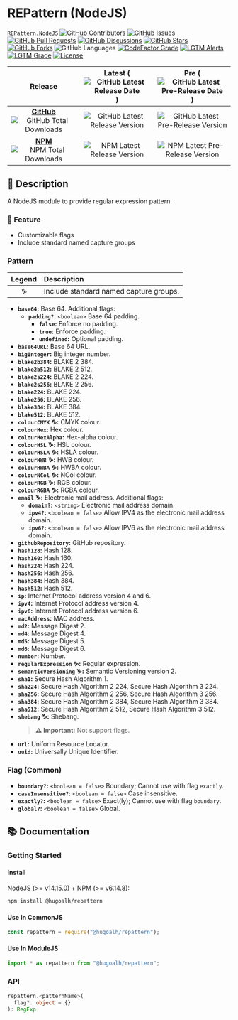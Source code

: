 # REPattern (NodeJS)

[`REPattern.NodeJS`](https://github.com/hugoalh-studio/repattern-nodejs)
[![GitHub Contributors](https://img.shields.io/github/contributors/hugoalh-studio/repattern-nodejs?label=Contributors&logo=github&logoColor=ffffff&style=flat-square)](https://github.com/hugoalh-studio/repattern-nodejs/graphs/contributors)
[![GitHub Issues](https://img.shields.io/github/issues-raw/hugoalh-studio/repattern-nodejs?label=Issues&logo=github&logoColor=ffffff&style=flat-square)](https://github.com/hugoalh-studio/repattern-nodejs/issues)
[![GitHub Pull Requests](https://img.shields.io/github/issues-pr-raw/hugoalh-studio/repattern-nodejs?label=Pull%20Requests&logo=github&logoColor=ffffff&style=flat-square)](https://github.com/hugoalh-studio/repattern-nodejs/pulls)
[![GitHub Discussions](https://img.shields.io/github/discussions/hugoalh-studio/repattern-nodejs?label=Discussions&logo=github&logoColor=ffffff&style=flat-square)](https://github.com/hugoalh-studio/repattern-nodejs/discussions)
[![GitHub Stars](https://img.shields.io/github/stars/hugoalh-studio/repattern-nodejs?label=Stars&logo=github&logoColor=ffffff&style=flat-square)](https://github.com/hugoalh-studio/repattern-nodejs/stargazers)
[![GitHub Forks](https://img.shields.io/github/forks/hugoalh-studio/repattern-nodejs?label=Forks&logo=github&logoColor=ffffff&style=flat-square)](https://github.com/hugoalh-studio/repattern-nodejs/network/members)
![GitHub Languages](https://img.shields.io/github/languages/count/hugoalh-studio/repattern-nodejs?label=Languages&logo=github&logoColor=ffffff&style=flat-square)
[![CodeFactor Grade](https://img.shields.io/codefactor/grade/github/hugoalh-studio/repattern-nodejs?label=Grade&logo=codefactor&logoColor=ffffff&style=flat-square)](https://www.codefactor.io/repository/github/hugoalh-studio/repattern-nodejs)
[![LGTM Alerts](https://img.shields.io/lgtm/alerts/g/hugoalh-studio/repattern-nodejs?label=Alerts&logo=lgtm&logoColor=ffffff&style=flat-square)
![LGTM Grade](https://img.shields.io/lgtm/grade/javascript/g/hugoalh-studio/repattern-nodejs?label=Grade&logo=lgtm&logoColor=ffffff&style=flat-square)](https://lgtm.com/projects/g/hugoalh-studio/repattern-nodejs)
[![License](https://img.shields.io/static/v1?label=License&message=MIT&color=brightgreen&style=flat-square)](./LICENSE.md)

| **Release** | **Latest** (![GitHub Latest Release Date](https://img.shields.io/github/release-date/hugoalh-studio/repattern-nodejs?label=%20&style=flat-square)) | **Pre** (![GitHub Latest Pre-Release Date](https://img.shields.io/github/release-date-pre/hugoalh-studio/repattern-nodejs?label=%20&style=flat-square)) |
|:-:|:-:|:-:|
| [**GitHub**](https://github.com/hugoalh-studio/repattern-nodejs/releases) ![GitHub Total Downloads](https://img.shields.io/github/downloads/hugoalh-studio/repattern-nodejs/total?label=%20&style=flat-square) | ![GitHub Latest Release Version](https://img.shields.io/github/release/hugoalh-studio/repattern-nodejs?sort=semver&label=%20&style=flat-square) | ![GitHub Latest Pre-Release Version](https://img.shields.io/github/release/hugoalh-studio/repattern-nodejs?include_prereleases&sort=semver&label=%20&style=flat-square) |
| [**NPM**](https://www.npmjs.com/package/@hugoalh/repattern) ![NPM Total Downloads](https://img.shields.io/npm/dt/@hugoalh/repattern?label=%20&style=flat-square) | ![NPM Latest Release Version](https://img.shields.io/npm/v/@hugoalh/repattern/latest?label=%20&style=flat-square) | ![NPM Latest Pre-Release Version](https://img.shields.io/npm/v/@hugoalh/repattern/pre?label=%20&style=flat-square) |

## 📝 Description

A NodeJS module to provide regular expression pattern.

### 🌟 Feature

- Customizable flags
- Include standard named capture groups

### Pattern

| **Legend** | **Description** |
|:-:|:--|
| ♑ | Include standard named capture groups. |

- **`base64`:** Base 64. Additional flags:
  - **`padding?`:** `<boolean>` Base 64 padding.
    - **`false`:** Enforce no padding.
    - **`true`:** Enforce padding.
    - **`undefined`:** Optional padding.
- **`base64URL`:** Base 64 URL.
- **`bigInteger`:** Big integer number.
- **`blake2b384`:** BLAKE 2 384.
- **`blake2b512`:** BLAKE 2 512.
- **`blake2s224`:** BLAKE 2 224.
- **`blake2s256`:** BLAKE 2 256.
- **`blake224`:** BLAKE 224.
- **`blake256`:** BLAKE 256.
- **`blake384`:** BLAKE 384.
- **`blake512`:** BLAKE 512.
- **`colourCMYK` ♑:** CMYK colour.
- **`colourHex`:** Hex colour.
- **`colourHexAlpha`:** Hex-alpha colour.
- **`colourHSL` ♑:** HSL colour.
- **`colourHSLA` ♑:** HSLA colour.
- **`colourHWB` ♑:** HWB colour.
- **`colourHWBA` ♑:** HWBA colour.
- **`colourNCol` ♑:** NCol colour.
- **`colourRGB` ♑:** RGB colour.
- **`colourRGBA` ♑:** RGBA colour.
- **`email` ♑:** Electronic mail address. Additional flags:
  - **`domain?`:** `<string>` Electronic mail address domain.
  - **`ipv4?`:** `<boolean = false>` Allow IPV4 as the electronic mail address domain.
  - **`ipv6?`:** `<boolean = false>` Allow IPV6 as the electronic mail address domain.
- **`githubRepository`:** GitHub repository.
- **`hash128`:** Hash 128.
- **`hash160`:** Hash 160.
- **`hash224`:** Hash 224.
- **`hash256`:** Hash 256.
- **`hash384`:** Hash 384.
- **`hash512`:** Hash 512.
- **`ip`:** Internet Protocol address version 4 and 6.
- **`ipv4`:** Internet Protocol address version 4.
- **`ipv6`:** Internet Protocol address version 6.
- **`macAddress`:** MAC address.
- **`md2`:** Message Digest 2.
- **`md4`:** Message Digest 4.
- **`md5`:** Message Digest 5.
- **`md6`:** Message Digest 6.
- **`number`:** Number.
- **`regularExpression` ♑:** Regular expression.
- **`semanticVersioning` ♑:** Semantic Versioning version 2.
- **`sha1`:** Secure Hash Algorithm 1.
- **`sha224`:** Secure Hash Algorithm 2 224, Secure Hash Algorithm 3 224.
- **`sha256`:** Secure Hash Algorithm 2 256, Secure Hash Algorithm 3 256.
- **`sha384`:** Secure Hash Algorithm 2 384, Secure Hash Algorithm 3 384.
- **`sha512`:** Secure Hash Algorithm 2 512, Secure Hash Algorithm 3 512.
- **`shebang` ♑:** Shebang.
  > **⚠ Important:** Not support flags.
- **`url`:** Uniform Resource Locator.
- **`uuid`:** Universally Unique Identifier.

### Flag (Common)

- **`boundary?`:** `<boolean = false>` Boundary; Cannot use with flag `exactly`.
- **`caseInsensitive?`:** `<boolean = false>` Case insensitive.
- **`exactly?`:** `<boolean = false>` Exact(ly); Cannot use with flag `boundary`.
- **`global?`:** `<boolean = false>` Global.

## 📚 Documentation

### Getting Started

#### Install

NodeJS (>= v14.15.0) + NPM (>= v6.14.8):

```sh
npm install @hugoalh/repattern
```

#### Use In CommonJS

```js
const repattern = require("@hugoalh/repattern");
```

#### Use In ModuleJS

```js
import * as repattern from "@hugoalh/repattern";
```

### API

```ts
repattern.<patternName>(
  flag?: object = {}
): RegExp
```
